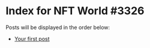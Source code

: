 # Index for NFT World #3326
Posts will be displayed in the order below:

- [Your first post](./001-first.md)

